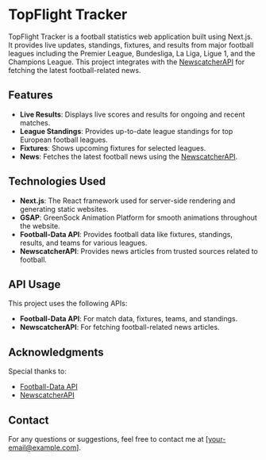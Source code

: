 # TopFlight Tracker

TopFlight Tracker is a football statistics web application built using Next.js. It provides live updates, standings, fixtures, and results from major football leagues including the Premier League, Bundesliga, La Liga, Ligue 1, and the Champions League. This project integrates with the [NewscatcherAPI](https://newscatcherapi.com/) for fetching the latest football-related news.

## Features

- **Live Results**: Displays live scores and results for ongoing and recent matches.
- **League Standings**: Provides up-to-date league standings for top European football leagues.
- **Fixtures**: Shows upcoming fixtures for selected leagues.
- **News**: Fetches the latest football news using the [NewscatcherAPI](https://newscatcherapi.com/).

## Technologies Used

- **Next.js**: The React framework used for server-side rendering and generating static websites.
- **GSAP**: GreenSock Animation Platform for smooth animations throughout the website.
- **Football-Data API**: Provides football data like fixtures, standings, results, and teams for various leagues.
- **NewscatcherAPI**: Provides news articles from trusted sources related to football.


## API Usage

This project uses the following APIs:

- **Football-Data API**: For match data, fixtures, teams, and standings.
- **NewscatcherAPI**: For fetching football-related news articles.


## Acknowledgments

Special thanks to:

- [Football-Data API](https://www.football-data.org/)
- [NewscatcherAPI](https://newscatcherapi.com/)

## Contact

For any questions or suggestions, feel free to contact me at [your-email@example.com].
